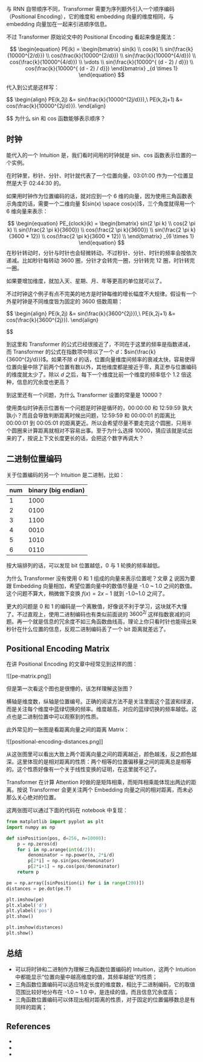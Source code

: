 与 RNN 自带顺序不同，Transformer 需要为序列额外引入一个顺序编码（Positional Encoding），它的维度和 embedding 向量的维度相同，与 embedding 向量加在一起来引进顺序信息。

不过 Transformer 原始论文中的 Positional Encoding 看起来像是魔法：

$$
\begin{equation}
PE(k) = \begin{bmatrix}
sin(k) \\
cos(k) \\
sin(\frac{k}{10000^{2/d}}) \\
cos(\frac{k}{10000^{2/d}}) \\
sin(\frac{k}{10000^{4/d}}) \\
cos(\frac{k}{10000^{4/d}}) \\
\vdots \\
sin(\frac{k}{10000^{ (d - 2) / d}}) \\
cos(\frac{k}{10000^{ (d - 2) / d}})
\end{bmatrix}
_{d \times 1}
\end{equation}
$$

代入到公式是这样写：

$$
    \begin{align}
	PE(k,2j) &= sin(\frac{k}{10000^{2j/d}}),\\
	PE(k,2j+1) &= cos(\frac{k}{10000^{2j/d}}).
	\end{align}
	
$$
为什么 sin 和 cos 函数能够表示顺序？

## 时钟

能代入的一个 Intuition 是，我们看时间用的时钟就是 sin、cos 函数表示位置的一个实例。

在时钟里，秒针、分针、时针就代表了一个位置向量，03:01:00 作为一个位置显然是大于 02:44:30 的。

如果用时钟作为位置编码的话，就对应到一个 6 维的向量，因为使用三角函数表示角度的话，需要一个二维向量 $[sin(x) \space cos(x)]$，三个角度就得用一个 6 维向量来表示：

$$
\begin{equation}
PE_{clock}(k) = \begin{bmatrix}
sin(2 \pi k) \\
cos(2 \pi k) \\
sin(\frac{2 \pi k}{3600}) \\
cos(\frac{2 \pi k}{3600}) \\
sin(\frac{2 \pi k}{3600 * 12}) \\
cos(\frac{2 \pi k}{3600 * 12}) \\
\end{bmatrix}
_{6 \times 1}
\end{equation}
$$
在秒针转动时，分针与时针也会轻微转动，不过秒针、分针、时针的频率会按依次递减。比如秒针每转动 3600 圈，分针才会转完一圈，分针转完 12 圈，时针转完一圈。

如果要增加维度，就加入天、星期、月、年等更高的单位就可以了。

不过时钟这个例子有点不完美的地方是时钟每维的增长幅度不大规律。假设有一个外星时钟是不同维度皆为固定的 3600 倍数周期：

$$
    \begin{align}
	PE(k,2j) &= sin(\frac{k}{3600^{2j}}),\\
	PE(k,2j+1) &= cos(\frac{k}{3600^{2j}}).
	\end{align}
	
$$

到这里和 Transformer 的公式已经很接近了，不同在于这里的频率是指数递减，而 Transformer 的公式在指数项中除以了一个 $d$：$sin(\frac{k}{3600^{2j/d}})$。如果不除 $d$ 的话，位置向量维度间频率的衰减太快，容易使得位置向量中除了前两个位置有数以外，其他维度都是接近于零，真正参与位置编码的维度就太少了。除以 $d$ 之后，每下一个维度比前一个维度的频率低个 1.2 倍这种，信息的冗余度也更高？

到这里还有一个问题，为什么 Transformer 设置的常量是 10000？

使用类似时钟表示位置有一个问题是时钟是循环的，00:00:00 和 12:59:59 孰大孰小？而且会导致判断距离时候出问题，12:59:59 和 00:00:01 的距离比 00:00:01 到 00:05:01 的距离更近。所以会希望尽量不要走完这个圆圈，只用半个圆圈来计算距离就相对不容易出事。至于为什么选择 10000，猜应该就是试出来的了，按说上下文长度更长的话，会把这个数字再调大？

## 二进制位置编码

关于位置编码的另一个 Intuition 是二进制，比如：

| num    | binary (big endian) |  
| ------ | ------ |
| 1      | 1000   |
| 2      | 0100   |
| 3      | 1100   |
| 4      | 0010   |
| 5      | 1010   |
| 6      | 0110   |

按大端排列的话，可以发现 bit 位置越低，0 与 1 轮换的频率越低。

为什么 Transformer 没有使用 0 和 1 组成的向量来表示位置呢？文章 [2] 说因为要跟 Embedding 向量相加，希望位置向量中的数值尽量是 -1.0 ~ 1.0 之间的数值。这个问题不算大，稍微做下变换 $f(x)=2x-1$ 就到 -1.0~1.0 之间了。

更大的问题是 0 和 1 的编码是一个离散值，好像说不利于学习，这块就不大懂了。不过直观上，使用二进制编码也有类似前面说的 $3600^{2j}$ 这样指数衰减的问题。再一个就是信息的冗余度不如三角函数曲线高，理论上你只看时针也能得出来秒针在什么位置的信息，反观二进制编码丢了一个 bit 距离就差远了。

## Positional Encoding Matrix

在讲 Positional Encoding 的文章中经常见到这样的图：

![[pe-matrix.png]]

但是第一次看这个图也是很懵的，该怎样理解这张图？

横轴是维度数，纵轴是位置编号。正确的阅读方法不是关注里面这个蓝波和绿波，而是关注每个维度中蓝绿切换的频率。维度越高，对应的蓝绿切换的频率越低。这点也是二进制位置中可以观察到的性质。

此外常见的一张图是看距离向量之间的距离 Matrix：

![[positional-encoding-distances.png]]

从这张图里可以看出大致上两个距离向量之间的距离越近，颜色越浅，反之颜色越深。这里体现的是相对距离的性质：两个相等的位置偏移量之间的距离总是相等的。这个性质好像有一个关于线性变换的证明，在这里就不记了。

Transformer 在计算 Attention 时做的是矩阵相乘，而矩阵相乘能体现出两边的距离。按说 Transformer 会更关注两个 Embedding 向量之间的相对距离，而未必那么关心绝对的位置。

这两张图可以通过下面的代码在 notebook 中复现：

```python
from matplotlib import pyplot as plt
import numpy as np

def sinPosition(pos, d=256, n=10000):
    p = np.zeros(d)
    for i in np.arange(int(d/2)):
        denominator = np.power(n, 2*i/d)
        p[2*i] = np.sin(pos/denominator)
        p[2*i+1] = np.cos(pos/denominator)
    return p

pe = np.array([sinPosition(i) for i in range(200)])
distances = pe.dot(pe.T)

plt.imshow(pe)
plt.xlabel('d')
plt.ylabel('pos')
plt.show()

plt.imshow(distances)
plt.show()
```

## 总结

- 可以将时钟和二进制作为理解三角函数位置编码的 Intuition，这两个 Intuition 中都能显示“位置向量中越高维度的值，其频率越低”的性质；
- 三角函数位置编码可以适应特定长度的维度数，相比于二进制编码，它的取值范围比较好地分布在 -1.0 ~ 1.0 中，是连续的值，而且信息冗余度高；
- 三角函数位置编码可以体现出相对距离的性质，对于固定的位置偏移数总是有同样的距离；

## References

- [1]:  https://kazemnejad.com/blog/transformer_architecture_positional_encoding/
- [2]: https://towardsdatascience.com/master-positional-encoding-part-i-63c05d90a0c3
- [3]: https://notesonai.com/Positional+Encoding